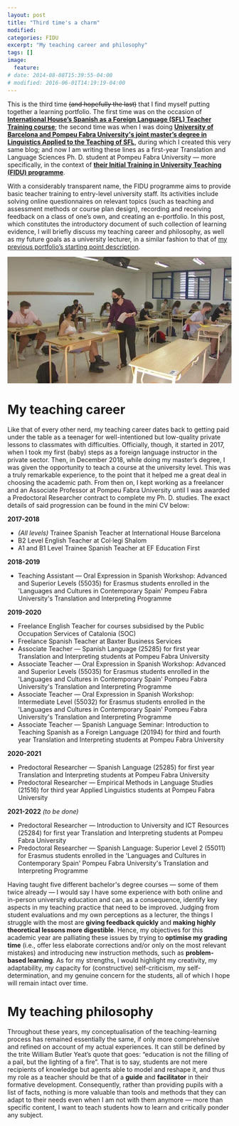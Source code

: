 ```yaml
---
layout: post
title: "Third time's a charm"
modified:
categories: FIDU
excerpt: "My teaching career and philosophy"
tags: []
image:
  feature:
# date: 2014-08-08T15:39:55-04:00
# modified: 2016-06-01T14:19:19-04:00
---
```


This is the third time <strike>(and hopefully the last)</strike> that I find myself putting together a learning portfolio. The first time was on the occasion of <a href="https://ihworld.com/teach/become-a-language-teacher/formación-de-profesores-de-español/" target="_blank">**International House’s Spanish as a Foreign Language (SFL) Teacher Training course**</a>; the second time was when I was doing <a href="https://www.ub.edu/portal/web/educacion/masteres-universitarios/-/ensenyament/detallEnsenyament/1060507" target="_blank">**University of Barcelona and Pompeu Fabra University's joint master’s degree in Linguistics Applied to the Teaching of SFL**</a>, during which I created this very same blog; and now I am writing these lines as a first-year Translation and Language Sciences Ph. D. student at Pompeu Fabra University — more specifically, in the context of <a href="https://www.upf.edu/web/clik/formacio-inicial" target="_blank">**their Initial Training in University Teaching (FIDU) programme**</a>.

With a considerably transparent name, the FIDU programme aims to provide basic teacher training to entry-level university staff. Its activities include solving online questionnaires on relevant topics (such as teaching and assessment methods or course plan design), recording and receiving feedback on a class of one’s own, and creating an e-portfolio. In this post, which constitutes the introductory document of such collection of learning evidence, I will briefly discuss my teaching career and philosophy, as well as my future goals as a university lecturer, in a similar fashion to that of <a href="https://immalopez.github.io/blog/punto-de-partida/" target="_blank">my previous portfolio’s starting point description</a>.

![PAU](/images/IMG_5595.jpg)

# My teaching career

Like that of every other nerd, my teaching career dates back to getting paid under the table as a teenager for well-intentioned but low-quality private lessons to classmates with difficulties. Officially, though, it started in 2017, when I took my first (baby) steps as a foreign language instructor in the private sector. Then, in December 2018, while doing my master’s degree, I was given the opportunity to teach a course at the university level. This was a truly remarkable experience, to the point that it helped me a great deal in choosing the academic path. From then on, I kept working as a freelancer and an Associate Professor at Pompeu Fabra University until I was awarded a Predoctoral Researcher contract to complete my Ph. D. studies. The exact details of said progression can be found in the mini CV below: 

**2017-2018**
* _(All levels)_ Trainee Spanish Teacher at International House Barcelona
* B2 Level English Teacher at Col·legi Shalom
* A1 and B1 Level Trainee Spanish Teacher at EF Education First

**2018-2019**
* Teaching Assistant — Oral Expression in Spanish Workshop: Advanced and Superior Levels (55035) for Erasmus students enrolled in the 'Languages and Cultures in Contemporary Spain' Pompeu Fabra University's Translation and Interpreting Programme

**2019-2020**
* Freelance English Teacher for courses subsidised by the Public Occupation Services of Catalonia (SOC)
* Freelance Spanish Teacher at Baxter Business Services
* Associate Teacher — Spanish Language (25285) for first year Translation and Interpreting students at Pompeu Fabra University
* Associate Teacher — Oral Expression in Spanish Workshop: Advanced and Superior Levels (55035) for Erasmus students enrolled in the 'Languages and Cultures in Contemporary Spain' Pompeu Fabra University's Translation and Interpreting Programme
* Associate Teacher — Oral Expression in Spanish Workshop: Intermediate Level (55032) for Erasmus students enrolled in the 'Languages and Cultures in Contemporary Spain' Pompeu Fabra University's Translation and Interpreting Programme
* Associate Teacher — Spanish Language Seminar: Introduction to Teaching Spanish as a Foreign Language (20194) for third and fourth year Translation and Interpreting students at Pompeu Fabra University

**2020-2021**
* Predoctoral Researcher — Spanish Language (25285) for first year Translation and Interpreting students at Pompeu Fabra University
* Predoctoral Researcher — Empirical Methods in Language Studies (21516) for third year Applied Linguistics students at Pompeu Fabra University

**2021-2022** _(to be done)_
* Predoctoral Researcher — Introduction to University and ICT Resources (25284) for first year Translation and Interpreting students at Pompeu Fabra University
* Predoctoral Researcher — Spanish Language: Superior Level 2 (55011) for Erasmus students enrolled in the 'Languages and Cultures in Contemporary Spain' Pompeu Fabra University's Translation and Interpreting Programme

Having taught five different bachelor's degree courses — some of them twice already — I would say I have some experience with both online and in-person university education and can, as a consequence, identify key aspects in my teaching practice that need to be improved. Judging from student evaluations and my own perceptions as a lecturer, the things I struggle with the most are **giving feedback quickly** and **making highly theoretical lessons more digestible**. Hence, my objectives for this academic year are palliating these issues by trying to **optimise my grading time** (i.e., offer less elaborate corrections and/or only on the most relevant mistakes) and introducing new instruction methods, such as **problem-based learning**. As for my strengths, I would highlight my creativity, my adaptability, my capacity for (constructive) self-criticism, my self-determination, and my genuine concern for the students, all of which I hope will remain intact over time.

# My teaching philosophy

Throughout these years, my conceptualisation of the teaching-learning process has remained essentially the same, if only more comprehensive and refined on account of my actual experiences. It can still be defined by the trite William Butler Yeat’s quote that goes: “education is not the filling of a pail, but the lighting of a fire”. That is to say, students are not mere recipients of knowledge but agents able to model and reshape it, and thus my role as a teacher should be that of a **guide** and **facilitator** in their formative development. Consequently, rather than providing pupils with a list of facts, nothing is more valuable than tools and methods that they can adapt to their needs even when I am not with them anymore — more than specific content, I want to teach students how to learn and critically ponder any subject.
